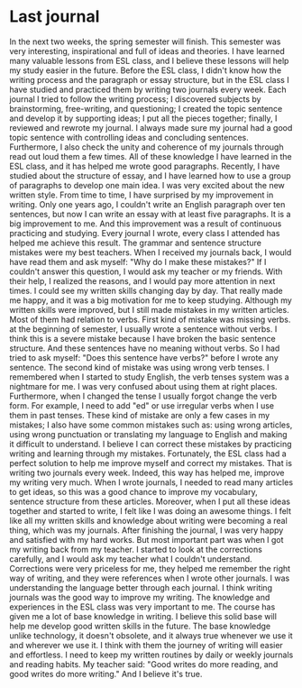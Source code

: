 # Last journal
In the next two weeks, the spring semester will finish. This semester was very interesting, inspirational and full of ideas and theories. I have learned many valuable lessons from ESL class, and I believe these lessons will help my study easier in the future.
Before the ESL class, I didn't know how the writing process and the paragraph or essay structure, but in the ESL class I have studied and practiced them by writing two journals every week. Each journal I tried to follow the writing process; I discovered subjects by brainstorming, free-writing, and questioning; I created the topic sentence and develop it by supporting ideas; I put all the pieces together; finally, I reviewed and rewrote my journal. I always made sure my journal had a good topic sentence with controlling ideas and concluding sentences. Furthermore, I also check the unity and coherence of my journals through read out loud them a few times. All of these knowledge I have learned in the ESL class, and it has helped me wrote good paragraphs. Recently, I have studied about the structure of essay, and I have learned how to use a group of paragraphs to develop one main idea. I was very excited about the new written style.
From time to time, I have surprised by my improvement in writing. Only one years ago, I couldn't write an English paragraph over ten sentences, but now I can write an essay with at least five paragraphs. It is a big improvement to me. And this improvement was a result of continuous practicing and studying. Every journal I wrote, every class I attended has helped me achieve this result. The grammar and sentence structure mistakes were my best teachers. When I received my journals back, I would have read them and ask myself: "Why do I make these mistakes?" If I couldn't answer this question, I would ask my teacher or my friends. With their help, I realized the reasons, and I would pay more attention in next times. I could see my written skills changing day by day. That really made me happy, and it was a big motivation for me to keep studying.
Although my written skills were improved, but I still made mistakes in my written articles. Most of them had relation to verbs. First kind of mistake was missing verbs. at the beginning of semester, I usually wrote a sentence without verbs. I think this is a severe mistake because I have broken the basic sentence structure. And these sentences have no meaning without verbs. So I had tried to ask myself: "Does this sentence have verbs?" before I wrote any sentence. The second kind of mistake was using wrong verb tenses. I remembered when I started to study English, the verb tenses system was a nightmare for me. I was very confused about using them at right places. Furthermore, when I changed the tense I usually forgot change the verb form. For example, I need to add "ed" or use irregular verbs when I use them in past tenses. These kind of mistake are only a few cases in my mistakes; I also have some common mistakes such as: using wrong articles, using wrong punctuation or translating my language to English and making it difficult to understand. I believe I can correct these mistakes by practicing writing and learning through my mistakes.
Fortunately, the ESL class had a perfect solution to help me improve myself and correct my mistakes. That is writing two journals every week. Indeed, this way has helped me, improve my writing very much. When I wrote journals, I needed to read many articles to get ideas, so this was a good chance to improve my vocabulary, sentence structure from these articles. Moreover, when I put all these ideas together and started to write, I felt like I was doing an awesome things. I felt like all my written skills and knowledge about writing were becoming a real thing, which was my journals. After finishing the journal, I was very happy and satisfied with my hard works. But most important part was when I got my writing back from my teacher. I started to look at the corrections carefully, and I would ask my teacher what I couldn't understand. Corrections were very priceless for me, they helped me remember the right way of writing, and they were references when I wrote other journals. I was understanding the language better through each journal. I think writing journals was the good way to improve my writing.
The knowledge and experiences in the ESL class was very important to me. The course has given me a lot of base knowledge in writing. I believe this solid base will help me develop good written skills in the future. The base knowledge unlike technology, it doesn't obsolete, and it always true whenever we use it and wherever we use it. I think with them the journey of writing will easier and effortless. I need to keep my written routines by daily or weekly journals and reading habits. My teacher said: "Good writes do more reading, and good writes do more writing." And I believe it's true.

